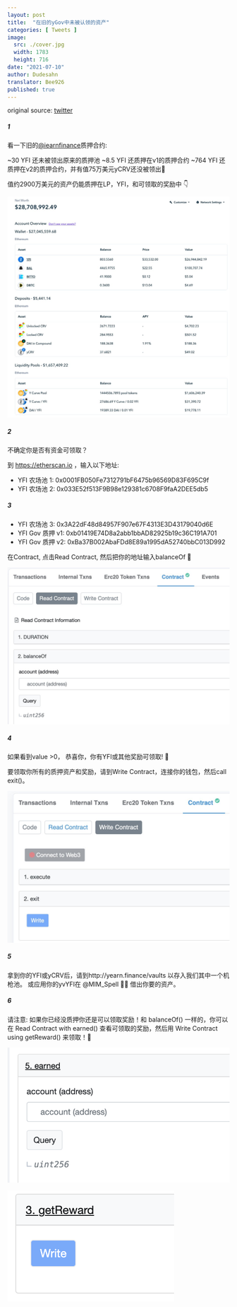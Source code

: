 ```yaml
---
layout: post
title:  "在旧的yGov中未被认领的资产"
categories: [ Tweets ]
image:
  src: ./cover.jpg
  width: 1783
  height: 716
date: "2021-07-10"
author: Dudesahn
translator: Bee926
published: true
---
```


original source: [twitter](https://twitter.com/dudesahn/status/1413567068583104512)

##### 1

看一下旧的[@iearnfinance](https://twitter.com/iearnfinance)质押合约:

~30 YFI 还未被领出原来的质押池
~8.5 YFI 还质押在v1的质押合约
~764 YFI 还质押在v2的质押合约，并有值75万美元yCRV还没被领出😬

值约2900万美元的资产仍能质押在LP，YFI，和可领取的奖励中 :point_down:

![](image1.png)

##### 2

不确定你是否有资金可领取？

到 https://etherscan.io ，输入以下地址:

- YFI 农场池 1: 0x0001FB050Fe7312791bF6475b96569D83F695C9f
- YFI 农场池 2: 0x033E52f513F9B98e129381c6708F9faA2DEE5db5

##### 3

- YFI 农场池 3: 0x3A22dF48d84957F907e67F4313E3D43179040d6E
- YFI Gov 质押 v1: 0xb01419E74D8a2abb1bbAD82925b19c36C191A701
- YFI Gov 质押 v2: 0xBa37B002AbaFDd8E89a1995dA52740bbC013D992

在Contract, 点击Read Contract, 然后把你的地址输入balanceOf 👀

![](image2.png)

##### 4

如果看到value >0， 恭喜你，你有YFI或其他奖励可领取! :partying_face:

要领取你所有的质押资产和奖励，请到Write Contract，连接你的钱包，然后call exit()。

![](image3.png)

##### 5

拿到你的YFI或yCRV后，请到http://yearn.finance/vaults 以存入我们其中一个机枪池。 或应用你的yvYFI在 @MIM_Spell 🧙‍♂️ 借出你要的资产。

##### 6

请注意: 如果你已经没质押你还是可以领取奖励！和 balanceOf() 一样的，你可以在 Read Contract with earned() 查看可领取的奖励，然后用 Write Contract using getReward() 来领取！🤑

![](image4.png?w=694&h=422) <br>

![](image5.png?w=378&h=252)
